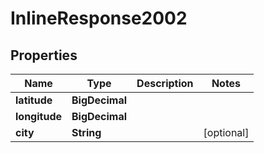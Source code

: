 

# InlineResponse2002


## Properties

Name | Type | Description | Notes
------------ | ------------- | ------------- | -------------
**latitude** | **BigDecimal** |  | 
**longitude** | **BigDecimal** |  | 
**city** | **String** |  |  [optional]



